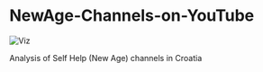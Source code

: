 # NewAge-Channels-on-YouTube

![Viz](photo.webp)



Analysis of Self Help (New Age) channels in Croatia
